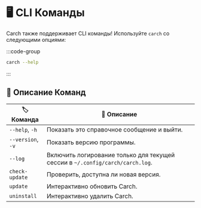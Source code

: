# 🖥️ CLI Команды

Carch также поддерживает CLI команды! Используйте `carch` со следующими опциями:

:::code-group

```sh [⚙️ CLI]
carch --help
```

:::

## 🔧 Описание Команд

| 🏷️ Команда         | 📄 Описание                                                                                  |
|--------------------|----------------------------------------------------------------------------------------------|
| `--help`, `-h`     | Показать это справочное сообщение и выйти.                                                  |
| `--version`, `-v`  | Показать версию программы.                                                                  |
| `--log`            | Включить логирование только для текущей сессии в `~/.config/carch/carch.log`.              |
| `check-update`     | Проверить, доступна ли новая версия.                                                        |
| `update`           | Интерактивно обновить Carch.                                                                |
| `uninstall`        | Интерактивно удалить Carch.